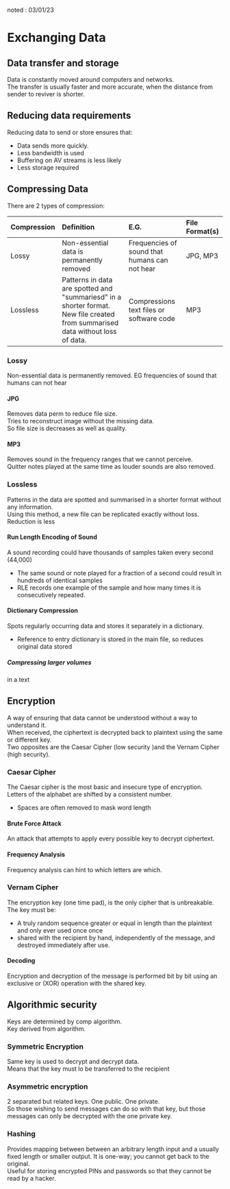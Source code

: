 noted : 03/01/23

# Exchanging Data

## Data transfer and storage

Data is constantly moved around computers and networks.  
The transfer is usually faster and more accurate, when the distance from sender to reviver is shorter.

## Reducing data requirements

Reducing data to send or store ensures that:

- Data sends more quickly.
- Less bandwidth is used
- Buffering on AV streams is less likely
- Less storage required

## Compressing Data

There are 2 types of compression:

|Compression | Definition | E.G.     |File Format(s)|
|:-----|:-----|:-----|:-----|
|Lossy | Non-essential data is permanently removed      | Frequencies of sound that humans can not hear | JPG, MP3|
|Lossless | Patterns in data are spotted and "summariesd" in a shorter format. New file created from summarised data without loss of data.      | Compressions text files or software code      | MP3 |

### Lossy

Non-essential data is permanently removed. EG frequencies of sound that humans can not hear

#### JPG

Removes data perm to reduce file size.  
Tries to reconstruct image without the missing data.  
So file size is decreases as well as quality.

#### MP3

Removes sound in the frequency ranges that we cannot perceive.  
Quitter notes played at the same time as louder sounds are also removed.

### Lossless

Patterns in the data are spotted and summarised in a shorter format without any information.  
Using this method, a new file can be replicated exactly without loss.  
Reduction is less

#### Run Length Encoding of Sound

A sound recording could have thousands of samples taken every second (44,000)

-   The same sound or note played for a fraction of a second could result in hundreds of identical samples
-   RLE records one example of the sample and how many times it is consecutively repeated.

#### Dictionary Compression

Spots regularly occurring data and stores it separately in a dictionary.

-   Reference to entry dictionary is stored in the main file, so reduces original data stored

##### Compressing larger volumes

in a text

## Encryption

A way of ensuring that data cannot be understood without a way to understand it.  
When received, the ciphertext is decrypted back to plaintext using the same or different key.  
Two opposites are the Caesar Cipher (low security )and the Vernam Cipher (high security).

### Caesar Cipher

The Caesar cipher is the most basic and insecure type of encryption.  
Letters of the alphabet are shifted by a consistent number.

-   Spaces are often removed to mask word length

#### Brute Force Attack
An attack that attempts to apply every possible key to decrypt ciphertext.

#### Frequency Analysis
Frequency analysis can hint to which letters are which.

### Vernam Cipher

The encryption key (one time pad), is the only cipher that is unbreakable.  
The key must be:

-   A truly random sequence greater or equal in length than the plaintext and only ever used once once
-   shared with the recipient by hand, independently of the message, and destroyed immediately after use.

#### Decoding

Encryption and decryption of the message is performed bit by bit using an exclusive or (XOR) operation with the shared key.

## Algorithmic security

Keys are determined by comp algorithm.  
Key derived from algorithm.

### Symmetric Encryption

Same key is used to decrypt and decrypt data.  
Means that the key must lo be transferred to the recipient

### Asymmetric encryption

2 separated but related keys. One public. One private.  
So those wishing to send messages can do so with that key, but those messages can only be decrypted with the one private key.

### Hashing

Provides mapping between between an arbitrary length input and a usually fixed length or smaller output. It is one-way; you cannot get back to the original.  
Useful for storing encrypted PINs and passwords so that they cannot be read by a hacker.
